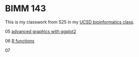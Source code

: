 # BIMM 143
This is my classwork from S25 in my [UCSD bioinformatics class](https://bioboot.github.io/bimm143_S25/). 

05 [advanced graphics with ggplot2](https://github.com/rzuhars/BIMM143_new/blob/main/class05/class05.md)

06 [R functions]()

07 
